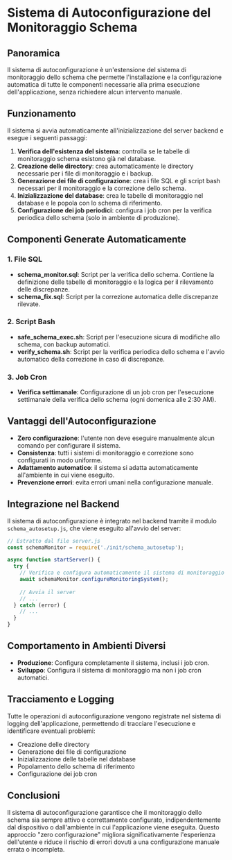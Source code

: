 # Sistema di Autoconfigurazione del Monitoraggio Schema

## Panoramica

Il sistema di autoconfigurazione è un'estensione del sistema di monitoraggio dello schema che permette l'installazione e la configurazione automatica di tutte le componenti necessarie alla prima esecuzione dell'applicazione, senza richiedere alcun intervento manuale.

## Funzionamento

Il sistema si avvia automaticamente all'inizializzazione del server backend e esegue i seguenti passaggi:

1. **Verifica dell'esistenza del sistema**: controlla se le tabelle di monitoraggio schema esistono già nel database.
2. **Creazione delle directory**: crea automaticamente le directory necessarie per i file di monitoraggio e i backup.
3. **Generazione dei file di configurazione**: crea i file SQL e gli script bash necessari per il monitoraggio e la correzione dello schema.
4. **Inizializzazione del database**: crea le tabelle di monitoraggio nel database e le popola con lo schema di riferimento.
5. **Configurazione dei job periodici**: configura i job cron per la verifica periodica dello schema (solo in ambiente di produzione).

## Componenti Generate Automaticamente

### 1. File SQL

- **schema_monitor.sql**: Script per la verifica dello schema. Contiene la definizione delle tabelle di monitoraggio e la logica per il rilevamento delle discrepanze.
- **schema_fix.sql**: Script per la correzione automatica delle discrepanze rilevate.

### 2. Script Bash

- **safe_schema_exec.sh**: Script per l'esecuzione sicura di modifiche allo schema, con backup automatici.
- **verify_schema.sh**: Script per la verifica periodica dello schema e l'avvio automatico della correzione in caso di discrepanze.

### 3. Job Cron

- **Verifica settimanale**: Configurazione di un job cron per l'esecuzione settimanale della verifica dello schema (ogni domenica alle 2:30 AM).

## Vantaggi dell'Autoconfigurazione

- **Zero configurazione**: l'utente non deve eseguire manualmente alcun comando per configurare il sistema.
- **Consistenza**: tutti i sistemi di monitoraggio e correzione sono configurati in modo uniforme.
- **Adattamento automatico**: il sistema si adatta automaticamente all'ambiente in cui viene eseguito.
- **Prevenzione errori**: evita errori umani nella configurazione manuale.

## Integrazione nel Backend

Il sistema di autoconfigurazione è integrato nel backend tramite il modulo `schema_autosetup.js`, che viene eseguito all'avvio del server:

```javascript
// Estratto dal file server.js
const schemaMonitor = require('./init/schema_autosetup');

async function startServer() {
  try {
    // Verifica e configura automaticamente il sistema di monitoraggio schema
    await schemaMonitor.configureMonitoringSystem();
    
    // Avvia il server
    // ...
  } catch (error) {
    // ...
  }
}
```

## Comportamento in Ambienti Diversi

- **Produzione**: Configura completamente il sistema, inclusi i job cron.
- **Sviluppo**: Configura il sistema di monitoraggio ma non i job cron automatici.

## Tracciamento e Logging

Tutte le operazioni di autoconfigurazione vengono registrate nel sistema di logging dell'applicazione, permettendo di tracciare l'esecuzione e identificare eventuali problemi:

- Creazione delle directory
- Generazione dei file di configurazione
- Inizializzazione delle tabelle nel database
- Popolamento dello schema di riferimento
- Configurazione dei job cron

## Conclusioni

Il sistema di autoconfigurazione garantisce che il monitoraggio dello schema sia sempre attivo e correttamente configurato, indipendentemente dal dispositivo o dall'ambiente in cui l'applicazione viene eseguita. Questo approccio "zero configurazione" migliora significativamente l'esperienza dell'utente e riduce il rischio di errori dovuti a una configurazione manuale errata o incompleta.

